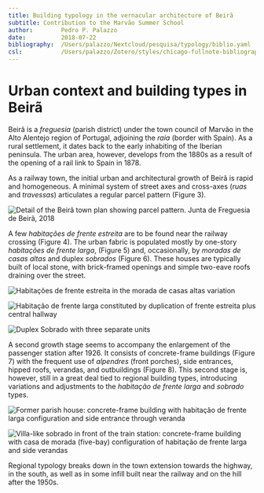 ```yaml
---
title: Building typology in the vernacular architecture of Beirã
subtitle: Contribution to the Marvão Summer School
author:        Pedro P. Palazzo
date:          2018-07-22
bibliography:  /Users/palazzo/Nextcloud/pesquisa/typology/biblio.yaml
csl:           /Users/palazzo/Zotero/styles/chicago-fullnote-bibliography-with-ibid.csl
---
```


Urban context and building types in Beirã
=========================================

Beirã is a *freguesia* (parish district)
under the town council of Marvão
in the Alto Alentejo region of Portugal,
adjoining the *raia* (border with Spain).
As a rural settlement, it dates back
to the early inhabiting of the Iberian peninsula.
The urban area, however, develops from the 1880s
as a result of the opening of a rail link to Spain
in 1878.

As a railway town,
the initial urban and architectural growth of Beirã
is rapid and homogeneous.
A minimal system of street axes and cross-axes
(*ruas* and *travessas*)
articulates a regular parcel pattern (Figure 3).

![Detail of the Beirã town plan showing
  parcel pattern. Junta de Freguesia de Beirã, 2018
  ](figures/beira_base_plan.png)

A few *habitações de frente estreita* are to be found
near the railway crossing (Figure 4).
The urban fabric
is populated mostly by one-story
*habitações de frente larga*, (Figure 5)
and, occasionally, by *moradas de casas altas*
and duplex *sobrados* (Figure 6).
These houses are typically built of local stone,
with brick-framed openings and simple
two-eave roofs draining over the street.

![Habitações de frente estreita in the
  morada de casas altas variation
  ](figures/beira_fe.jpg)

![Habitação de frente larga constituted by
  duplication of frente estreita plus central hallway
  ](figures/beira_fl.jpg)

![Duplex Sobrado with three separate units
 ](figures/beira_sob.jpg)

A second growth stage seems to accompany
the enlargement of the passenger station after 1926.
It consists of concrete-frame buildings (Figure 7)
with the frequent use of *alpendres* (front porches),
side entrances, hipped roofs, verandas,
and outbuildings (Figure 8).
This second stage is, however, still in a great deal
tied to regional building types,
introducing variations and adjustments
to the *habitação de frente larga* and *sobrado* types.

![Former parish house: concrete-frame
  building with habitação de frente larga configuration
  and side entrance through veranda
  ](figures/casa_paroquial.jpg)

![Villa-like sobrado in front of the
  train station: concrete-frame building with
  *casa de morada* (five-bay) configuration of
  habitação de frente larga and side verandas
  ](figures/sobrado_palladiano.jpg)

Regional typology breaks down in the town extension
towards the highway, in the south, as well as
in some infill built near the railway and on the hill
after the 1950s.


